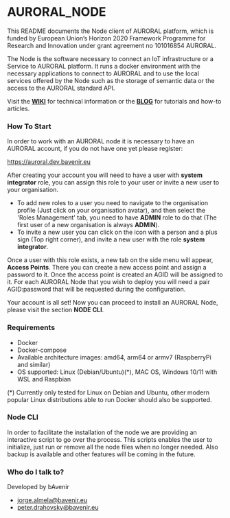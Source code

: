 # AURORAL_NODE #

This README documents the Node client of AURORAL platform, which is funded by European Union’s Horizon 2020 Framework Programme for Research and Innovation under grant agreement no 101016854 AURORAL.

The Node is the software necessary to connect an IoT infrastructure or a Service to AURORAL platform. It runs a docker environment with the necessary applications to connect to AURORAL and to use the local services offered by the Node such as the storage of semantic data or the access to the AURORAL standard API.

Visit the **[WIKI](https://github.com/AuroralH2020/auroral-node/wiki)** for technical information or the **[BLOG](https://blog.bavenir.eu/auroral/)** for tutorials and how-to articles.

### How To Start ###

In order to work with an AURORAL node it is necessary to have an AURORAL account, if you do not have one yet please register:

https://auroral.dev.bavenir.eu

After creating your account you will need to have a user with **system integrator** role, you can assign this role to your user or invite a new user to your organisation.

- To add new roles to a user you need to navigate to the organisation profile (Just click on your organisation avatar), and then select the 'Roles Management' tab, you need to have **ADMIN** role to do that (The first user of a new organisation is always **ADMIN**).
- To invite a new user you can click on the icon with a person and a plus sign (Top right corner), and invite a new user with the role **system integrator**.

Once a user with this role exists, a new tab on the side menu will appear, **Access Points**. There you can create a new access point and assign a password to it. Once the access point is created an AGID will be assigned to it. For each AURORAL Node that you wish to deploy you will need a pair AGID:password that will be requested during the configuration.

Your account is all set! Now you can proceed to install an AURORAL Node, please visit the section **NODE CLI**.

### Requirements ###

- Docker
- Docker-compose
- Available architecture images: amd64, arm64 or armv7 (RaspberryPi and similar)
- OS supported: Linux (Debian/Ubuntu)(*), MAC OS, Windows 10/11 with WSL and Raspbian

(*) Currently only tested for Linux on Debian and Ubuntu, other modern popular Linux distributions able to run Docker should also be supported.

### Node CLI ###

In order to facilitate the installation of the node we are providing an interactive script to go over the process. This scripts enables the user to initialize, just run or remove all the node files when no longer needed. Also backup is available and other features will be coming in the future.

### Who do I talk to? ###

Developed by bAvenir

* jorge.almela@bavenir.eu
* peter.drahovsky@bavenir.eu